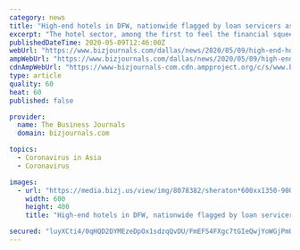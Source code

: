 ```yaml
---
category: news
title: "High-end hotels in DFW, nationwide flagged by loan servicers as millions in coronavirus losses mount"
excerpt: "The hotel sector, among the first to feel the financial squeeze due to the coronavirus spread, took an ominous turn last week as loan servicers for the first time highlighted distress at dozens of properties throughout the country,"
publishedDateTime: 2020-05-09T12:46:00Z
webUrl: "https://www.bizjournals.com/dallas/news/2020/05/09/high-end-hotels-in-dfw-nationwide-flagged-by-loan.html"
ampWebUrl: "https://www.bizjournals.com/dallas/news/2020/05/09/high-end-hotels-in-dfw-nationwide-flagged-by-loan.amp.html"
cdnAmpWebUrl: "https://www-bizjournals-com.cdn.ampproject.org/c/s/www.bizjournals.com/dallas/news/2020/05/09/high-end-hotels-in-dfw-nationwide-flagged-by-loan.amp.html"
type: article
quality: 60
heat: 60
published: false

provider:
  name: The Business Journals
  domain: bizjournals.com

topics:
  - Coronavirus in Asia
  - Coronavirus

images:
  - url: "https://media.bizj.us/view/img/8078382/sheraton*600xx1350-900-125-0.jpg"
    width: 600
    height: 400
    title: "High-end hotels in DFW, nationwide flagged by loan servicers as millions in coronavirus losses mount"

secured: "luyXCti4/0qHQD2DYMEzeDpOx1sdzqQvDU/FmEFS4FXgc7tGIeQwjYoWGjPmQvIzbUlfsqC5FDxHI/GwfLrPxMY4a2Uq6NAvbq0XuZ3brHxtG15b4IbHXVlR4NbTT4Q/oqY+N/ySWbJf1dZUIJpAVneu956mzsKf4uIY1DGklaC/76EMlPcYk8owaXNs/YNXqWeu//DVxOj65vXFq2tNa6HE6O2faEs+rEItuFGDYnGutP3u8E2a/gz0EVSSecCbIGuITpAjOlKd7SxEXAQy0eFzqV6KSe+/tSZDzlSDNmN54OudVD8O6w4FwTDGtSC7;ZJ83mdfqxZqqDQsuXuK82Q=="
---
```


